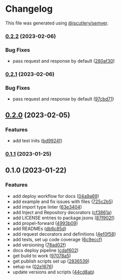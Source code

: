 # Changelog

This file was generated using [@jscutlery/semver](https://github.com/jscutlery/semver).

### [0.2.2](https://github.com/CapsuleCat/propel/compare/propel-express-0.2.1...propel-express-0.2.2) (2023-02-06)


### Bug Fixes

* pass request and response by default ([280af30](https://github.com/CapsuleCat/propel/commit/280af3088acd17512f34ea340b72ad7a9e8592e5))

### [0.2.1](https://github.com/CapsuleCat/propel/compare/propel-express-0.2.0...propel-express-0.2.1) (2023-02-06)


### Bug Fixes

* pass request and response by default ([97cbd71](https://github.com/CapsuleCat/propel/commit/97cbd714c9ae0087460506e6330108aabed4aba6))

## [0.2.0](https://github.com/CapsuleCat/propel/compare/propel-express-0.1.1...propel-express-0.2.0) (2023-02-05)


### Features

* add test inits ([bd9924f](https://github.com/CapsuleCat/propel/commit/bd9924fd55bba4c151eb149f4d73174a67c10cd5))

### [0.1.1](https://github.com/CapsuleCat/propel/compare/propel-express-0.1.0...propel-express-0.1.1) (2023-01-25)

## 0.1.0 (2023-01-22)


### Features

* add deploy workflow for docs ([04a9a69](https://github.com/CapsuleCat/propel/commit/04a9a699dbd9d882e8abd8109ec7006c7f40e8e2))
* add example and fix issues with files ([725c2b5](https://github.com/CapsuleCat/propel/commit/725c2b55670402436e8f9fd536a835f16f6b39e0))
* add import type linter ([63e3404](https://github.com/CapsuleCat/propel/commit/63e34041c693e6fbaa9cc03ca5e42355d4f823df))
* add Inject and Repository decorators ([cf3861a](https://github.com/CapsuleCat/propel/commit/cf3861af8b958a186da0fa22a2093dcaa0d88c7a))
* add LICENSE entries to package.jsons ([87f902f](https://github.com/CapsuleCat/propel/commit/87f902fa89d2a9f7111fdd92c4eca5d2373b90ab))
* add propel-forward ([4993b09](https://github.com/CapsuleCat/propel/commit/4993b0956ff81fc31fc059eba8fb7da254846d34))
* add READMEs ([db6c85d](https://github.com/CapsuleCat/propel/commit/db6c85d084dfcf786e880ee5d25fc71f7a883fc8))
* add request decorators and definitions ([4ef0f58](https://github.com/CapsuleCat/propel/commit/4ef0f583c692a61cb8456136f71107b44fbc2590))
* add tests, set up code coverage ([6c9eccf](https://github.com/CapsuleCat/propel/commit/6c9eccf264ec3967bec094b0a3db6aa92df44d7a))
* add versioning ([78ad02f](https://github.com/CapsuleCat/propel/commit/78ad02fc1a6a62d9145145c255ae5b4f246ddf74))
* docs deploy pipeline ([cdaf602](https://github.com/CapsuleCat/propel/commit/cdaf602605ad16a98af2dd727fc0d261c5b7857a))
* get build to work ([97078a5](https://github.com/CapsuleCat/propel/commit/97078a575efbf054af0c62f37148ca040d8072ca))
* get publish scripts set up ([2836539](https://github.com/CapsuleCat/propel/commit/2836539bd9b38ed39bb6b38ee689800e013a1796))
* setup nx ([02e1676](https://github.com/CapsuleCat/propel/commit/02e167632050106f09631acdb2de815d1e97e135))
* update versions and scripts ([44cd8ab](https://github.com/CapsuleCat/propel/commit/44cd8abe5a558f10f8121871bce1ff0742d6b667))
